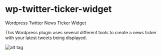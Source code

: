 wp-twitter-ticker-widget
========================

Wordpress Twitter News Ticker Widget

This Wordpress plugin uses several different tools to create a news ticker with your latest tweets being displayed.

![alt tag](https://raw.github.com/pablosbrain/wp-twitter-ticker-widget/example.png)

